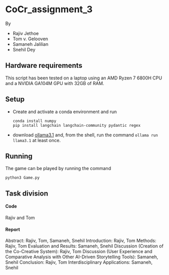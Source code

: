 # CoCr_assignment_3
By 
- Rajiv Jethoe
- Tom v. Gelooven
- Samaneh Jalilian
- Snehil Dey


## Hardware requirements
This script has been tested on a laptop using an AMD Ryzen 7 6800H CPU and a NVIDIA GA104M GPU with 32GB of RAM.

## Setup
- Create and activate a conda environment and run
  ```
  conda install numpy
  pip install langchain langchain-community pydantic regex
  ```
  
- download [ollama3.1](https://github.com/ollama/ollama) and, from the shell, run the command `ollama run llama3.1` at least once. 

## Running
The game can be played by running the command 

```
python3 Game.py
```

## Task division

#### Code
Rajiv and Tom

#### Report
Abstract: Rajiv, Tom, Samaneh, Snehil
Introduction: Rajiv, Tom
Methods: Rajiv, Tom
Evaluation and Results: Samaneh, Snehil
Discussion (Creation of the Co-Creative System): Rajiv, Tom
Discussion (User Experience and Comparative Analysis with Other AI-Driven
Storytelling Tools): Samaneh, Snehil
Conclusion: Rajiv, Tom
Interdisciplinary Applications: Samaneh, Snehil

